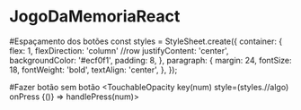 # JogoDaMemoriaReact

#Espaçamento dos botões
const styles = StyleSheet.create({
  container: {
    flex: 1,
    flexDirection: 'column' //row
    justifyContent: 'center',
    backgroundColor: '#ecf0f1',
    padding: 8,
  },
  paragraph: {
    margin: 24,
    fontSize: 18,
    fontWeight: 'bold',
    textAlign: 'center',
  },
});

#Fazer botão sem botão
<TouchableOpacity key(num) style=(styles.//algo)  onPress {()} => handlePress(num)>
